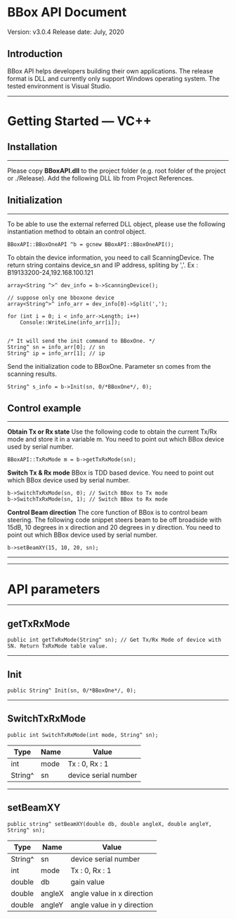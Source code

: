 # BBox API Document
Version: v3.0.4
Release date: July, 2020 

## Introduction

BBox API helps developers building their own applications. The release format is DLL and currently only support Windows operating system. The tested environment is Visual Studio.

----------
# Getting Started — VC++
## Installation
----------

Please copy **BBoxAPI.dll** to the project folder (e.g. root folder of the project or ./Release). Add the following DLL lib from Project References.


## Initialization
----------

To be able to use the external referred DLL object, please use the following instantiation method to obtain an control object.

    BBoxAPI::BBoxOneAPI ^b = gcnew BBoxAPI::BBoxOneAPI();

To obtain the device information, you need to call ScanningDevice. The return string contains device_sn and IP address, spliting by ','.
Ex : B19133200-24,192.168.100.121 

    
    array<String ^>^ dev_info = b->ScanningDevice();

	// suppose only one bboxone device
	array<String^>^ info_arr = dev_info[0]->Split(',');

	for (int i = 0; i < info_arr->Length; i++)
		Console::WriteLine(info_arr[i]);


	/* It will send the init command to BBoxOne. */
	String^ sn = info_arr[0]; // sn
	String^ ip = info_arr[1]; // ip

Send the initialization code to BBoxOne. Parameter sn comes from the scanning results.

	String^ s_info = b->Init(sn, 0/*BBoxOne*/, 0);

## Control example
----------

**Obtain Tx or Rx state**
Use the following code to obtain the current Tx/Rx mode and store it in a variable m. You need to point out which BBox device used by serial number.

    BBoxAPI::TxRxMode m = b->getTxRxMode(sn);

**Switch Tx & Rx mode**
BBox is TDD based device. You need to point out which BBox device used by serial number.

    b->SwitchTxRxMode(sn, 0); // Switch BBox to Tx mode
    b->SwitchTxRxMode(sn, 1); // Switch BBox to Rx mode


**Control Beam direction**
The core function of BBox is to control beam steering. The following code snippet steers beam to be off broadside with 15dB, 10 degrees in x direction and  20 degrees in y direction. You need to point out which BBox device used by serial number.


    b->setBeamXY(15, 10, 20, sn);

 ****


----------
# API parameters
----------
## getTxRxMode
    public int getTxRxMode(String^ sn); // Get Tx/Rx Mode of device with SN. Return TxRxMode table value.
----------
## Init
    public String^ Init(sn, 0/*BBoxOne*/, 0);
----------
## SwitchTxRxMode
    public int SwitchTxRxMode(int mode, String^ sn);
| Type | Name | Value                                        |
| ------------ | ------------ | ------------------------------------------------ |
| int     | mode         | Tx : 0, Rx : 1 |
| String^       | sn           | device serial number |


----------
## setBeamXY
    public string^ setBeamXY(double db, double angleX, double angleY, String^ sn);
| Type | Name | Value                                        |
| ------------ | ------------ | ------------------------------------------------ |
| String^      | sn           | device serial number |
| int     | mode         | Tx : 0, Rx : 1 |
| double       | db           | gain value
| double       | angleX        | angle value in x direction
| double       | angleY        | angle value in y direction



